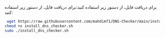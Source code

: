 برای دریافت فایل، از دستور زیر استفاده کنید:برای دریافت فایل، از دستور زیر استفاده کنید:


```bash
 wget https://raw.githubusercontent.com/mahdimf1/DNS-Checker/main/install_dns_checker.sh
chmod +x install_dns_checker.sh
sudo ./install_dns_checker.sh
